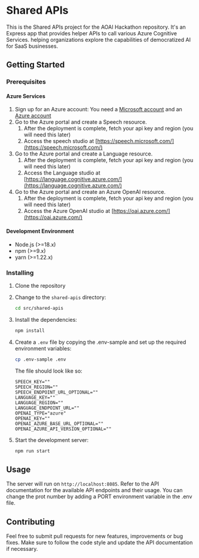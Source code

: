 # Shared APIs

This is the Shared APIs project for the AOAI Hackathon repository. It's an Express app that provides helper APIs to call various Azure Cognitive Services. helping organizations explore the capabilities of democratized AI for SaaS businesses.

## Getting Started

### Prerequisites
#### Azure Services

1. Sign up for an Azure account: You need a [Microsoft account](https://account.microsoft.com/account) and an [Azure account](https://azure.microsoft.com/free/ai/)
1. Go to the Azure portal and create a Speech resource.   
    1. After the deployment is complete, fetch your api key and region (you will need this later)
    1. Access the speech studio at [https://speech.microsoft.com/](https://speech.microsoft.com/)
1. Go to the Azure portal and create a Language resource.
    1. After the deployment is complete, fetch your api key and region (you will need this later)
    1. Access the Language studio at [https://language.cognitive.azure.com/](https://language.cognitive.azure.com/)
1. Go to the Azure portal and create an Azure OpenAI resource.
    1. After the deployment is complete, fetch your api key and region (you will need this later)
    1. Access the Azure OpenAI studio at [https://oai.azure.com/](https://oai.azure.com/)

#### Development Environment
- Node.js (>=18.x)
- npm (>=9.x)
- yarn (>=1.22.x)



### Installing

1. Clone the repository
2. Change to the `shared-apis` directory:
    ```sh
    cd src/shared-apis
    ```
3. Install the dependencies:
    ```sh
    npm install
    ```
4. Create a `.env` file by copying the .env-sample and set up the required environment variables:
    ```sh
    cp .env-sample .env
    ```
    The file should look like so:
    ```    
    SPEECH_KEY=""
    SPEECH_REGION=""
    SPEECH_ENDPOINT_URL_OPTIONAL=""
    LANGUAGE_KEY=""
    LANGUAGE_REGION=""
    LANGUAGE_ENDPOINT_URL=""
    OPENAI_TYPE="azure"
    OPENAI_KEY=""
    OPENAI_AZURE_BASE_URL_OPTIONAL=""
    OPENAI_AZURE_API_VERSION_OPTIONAL=""

    ```
    

5. Start the development server:
    ```sh
    npm run start
    ```

## Usage

The server will run on `http://localhost:8085`. Refer to the API documentation for the available API endpoints and their usage. You can change the prot number by adding a PORT environment variable in the .env file.

## Contributing

Feel free to submit pull requests for new features, improvements or bug fixes. Make sure to follow the code style and update the API documentation if necessary.





